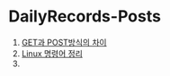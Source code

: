 # DailyRecords-Posts


1. [GET과 POST방식의 차이](https://github.com/Holly-Park/DailyRecords-Posts/blob/main/GETvsPOST)
2. [Linux 명령어 정리](https://github.com/Holly-Park/DailyRecords-Posts/blob/main/Linux%20%EB%AA%85%EB%A0%B9%EC%96%B4%20%EC%A0%95%EB%A6%AC)
3. 
